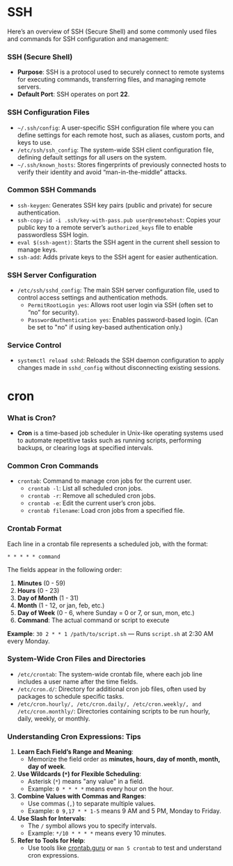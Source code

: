 # SSH

Here’s an overview of SSH (Secure Shell) and some commonly used files and commands for SSH configuration and management:

### **SSH (Secure Shell)**
- **Purpose**: SSH is a protocol used to securely connect to remote systems for executing commands, transferring files, and managing remote servers.
- **Default Port**: SSH operates on port **22**.

### **SSH Configuration Files**
- `~/.ssh/config`: A user-specific SSH configuration file where you can define settings for each remote host, such as aliases, custom ports, and keys to use.
- `/etc/ssh/ssh_config`: The system-wide SSH client configuration file, defining default settings for all users on the system.
- `~/.ssh/known_hosts`: Stores fingerprints of previously connected hosts to verify their identity and avoid “man-in-the-middle” attacks.

### **Common SSH Commands**
- `ssh-keygen`: Generates SSH key pairs (public and private) for secure authentication.
- `ssh-copy-id -i .ssh/key-with-pass.pub user@remotehost`: Copies your public key to a remote server’s `authorized_keys` file to enable passwordless SSH login.
- `eval $(ssh-agent)`: Starts the SSH agent in the current shell session to manage keys.
- `ssh-add`: Adds private keys to the SSH agent for easier authentication.

### **SSH Server Configuration**
- `/etc/ssh/sshd_config`: The main SSH server configuration file, used to control access settings and authentication methods.
  - `PermitRootLogin yes`: Allows root user login via SSH (often set to “no” for security).
  - `PasswordAuthentication yes`: Enables password-based login. (Can be set to "no" if using key-based authentication only.)

### **Service Control**
- `systemctl reload sshd`: Reloads the SSH daemon configuration to apply changes made in `sshd_config` without disconnecting existing sessions.

# cron

### **What is Cron?**
- **Cron** is a time-based job scheduler in Unix-like operating systems used to automate repetitive tasks such as running scripts, performing backups, or clearing logs at specified intervals.

### **Common Cron Commands**
- `crontab`: Command to manage cron jobs for the current user.
  - `crontab -l`: List all scheduled cron jobs.
  - `crontab -r`: Remove all scheduled cron jobs.
  - `crontab -e`: Edit the current user’s cron jobs.
  - `crontab filename`: Load cron jobs from a specified file.

### **Crontab Format**
Each line in a crontab file represents a scheduled job, with the format:
```
* * * * * command
```
The fields appear in the following order:
1. **Minutes** (0 - 59)
2. **Hours** (0 - 23)
3. **Day of Month** (1 - 31)
4. **Month** (1 - 12, or jan, feb, etc.)
5. **Day of Week** (0 - 6, where Sunday = 0 or 7, or sun, mon, etc.)
6. **Command**: The actual command or script to execute

**Example**: `30 2 * * 1 /path/to/script.sh` — Runs `script.sh` at 2:30 AM every Monday.

### **System-Wide Cron Files and Directories**
- `/etc/crontab`: The system-wide crontab file, where each job line includes a user name after the time fields.
- `/etc/cron.d/`: Directory for additional cron job files, often used by packages to schedule specific tasks.
- `/etc/cron.hourly/, /etc/cron.daily/, /etc/cron.weekly/, and /etc/cron.monthly/`: Directories containing scripts to be run hourly, daily, weekly, or monthly.

### **Understanding Cron Expressions: Tips**
1. **Learn Each Field’s Range and Meaning**: 
   - Memorize the field order as **minutes, hours, day of month, month, day of week**.
2. **Use Wildcards (`*`) for Flexible Scheduling**: 
   - Asterisk (`*`) means "any value" in a field.
   - Example: `0 * * * *` means every hour on the hour.
3. **Combine Values with Commas and Ranges**:
   - Use commas (`,`) to separate multiple values. 
   - Example: `0 9,17 * * 1-5` means 9 AM and 5 PM, Monday to Friday.
4. **Use Slash for Intervals**: 
   - The `/` symbol allows you to specify intervals.
   - Example: `*/10 * * * *` means every 10 minutes.
5. **Refer to Tools for Help**:
   - Use tools like [crontab.guru](https://crontab.guru) or `man 5 crontab` to test and understand cron expressions.

